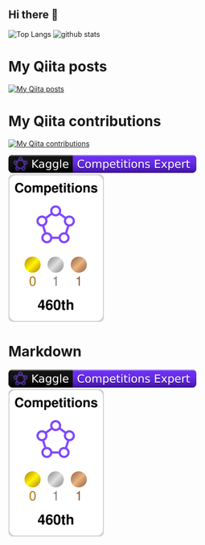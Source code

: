 ## Hi there 👋

<!--
**hinataFukasaku/hinataFukasaku** is a ✨ _special_ ✨ repository because its `README.md` (this file) appears on your GitHub profile.

Here are some ideas to get you started:

- 🔭 I’m currently working on ...
- 🌱 I’m currently learning ...
- 👯 I’m looking to collaborate on ...
- 🤔 I’m looking for help with ...
- 💬 Ask me about ...
- 📫 How to reach me: ...
- 😄 Pronouns: ...
- ⚡ Fun fact: ...
-->

<p align="left"> 
  <img alt="Top Langs" height="150px" src="https://github-readme-stats.vercel.app/api/top-langs/?username=hinataFukasaku&layout=compact&show_icons=true&theme=onedark" />
  <img alt="github stats" height="150px" src="https://github-readme-stats.vercel.app/api?username=hinataFukasaku&theme=onedark&show_icons=ture" />
</p>

# My Qiita posts
[![My Qiita posts](https://qiita-badge.apiapi.app/s/hinata_ds/posts.svg)](http://qiita.com/hinata_ds)
# My Qiita contributions
[![My Qiita contributions](https://qiita-badge.apiapi.app/s/hinata_ds/contributions.svg)](http://qiita.com/hinata_ds)


<!-- HTML -->
<img src="./kaggle-badges/CompetitionsRank/plastic-black.svg" />
<img src="./kaggle-plates/Competitions/white.svg" />

# Markdown

![](./kaggle-badges/CompetitionsRank/plastic-black.svg)
![](./kaggle-plates/Competitions/white.svg)

